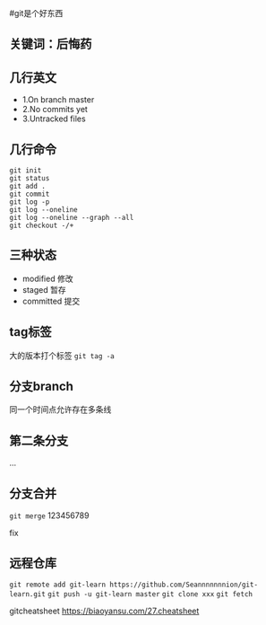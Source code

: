 #git是个好东西
## 关键词：后悔药

## 几行英文
- 1.On branch master
- 2.No commits yet
- 3.Untracked files

## 几行命令
```
git init 
git status  
git add .  
git commit  
git log -p
git log --oneline
git log --oneline --graph --all
git checkout -/+
```

## 三种状态
* modified 修改
* staged 暂存
* committed 提交

## tag标签 
大的版本打个标签
`git tag -a`

## 分支branch
同一个时间点允许存在多条线


## 第二条分支
...
## 分支合并
`git merge`
123456789

fix
## 远程仓库
`git remote add git-learn https://github.com/Seannnnnnnion/git-learn.git`
`git push -u git-learn master`
`git clone xxx`
`git fetch`


gitcheatsheet
https://biaoyansu.com/27.cheatsheet

